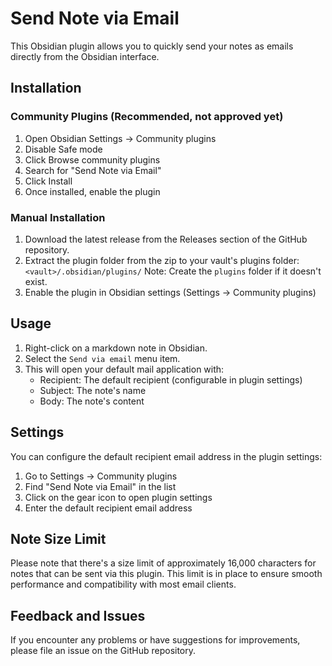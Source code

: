 # Send Note via Email

This Obsidian plugin allows you to quickly send your notes as emails directly from the Obsidian interface.

## Installation

### Community Plugins (Recommended, not approved yet)
1. Open Obsidian Settings → Community plugins
2. Disable Safe mode
3. Click Browse community plugins
4. Search for "Send Note via Email"
5. Click Install
6. Once installed, enable the plugin

### Manual Installation
1. Download the latest release from the Releases section of the GitHub repository.
2. Extract the plugin folder from the zip to your vault's plugins folder: `<vault>/.obsidian/plugins/`
   Note: Create the `plugins` folder if it doesn't exist.
3. Enable the plugin in Obsidian settings (Settings → Community plugins)

## Usage

1. Right-click on a markdown note in Obsidian.
2. Select the `Send via email` menu item.
3. This will open your default mail application with:
    - Recipient: The default recipient (configurable in plugin settings)
    - Subject: The note's name
    - Body: The note's content

## Settings

You can configure the default recipient email address in the plugin settings:
1. Go to Settings → Community plugins
2. Find "Send Note via Email" in the list
3. Click on the gear icon to open plugin settings
4. Enter the default recipient email address

## Note Size Limit

Please note that there's a size limit of approximately 16,000 characters for notes that can be sent via this plugin. This limit is in place to ensure smooth performance and compatibility with most email clients.

## Feedback and Issues

If you encounter any problems or have suggestions for improvements, please file an issue on the GitHub repository.
